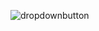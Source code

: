 ![dropdownbutton](https://user-images.githubusercontent.com/59291488/174438728-c6f64dbb-aeb9-4f0a-b61c-908b8ef40ea4.jpg)
